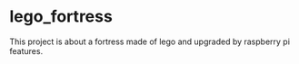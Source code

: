 # lego_fortress
This project is about a fortress made of lego and upgraded by raspberry pi features.
